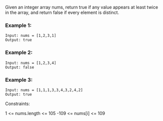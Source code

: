 Given an integer array nums, return true if any value appears at least twice in the array, and return false if every element is distinct.

 

### Example 1:

```
Input: nums = [1,2,3,1]
Output: true
```

### Example 2:

```
Input: nums = [1,2,3,4]
Output: false
```

### Example 3:

```
Input: nums = [1,1,1,3,3,4,3,2,4,2]
Output: true
```
 

Constraints:

1 <= nums.length <= 105
-109 <= nums[i] <= 109